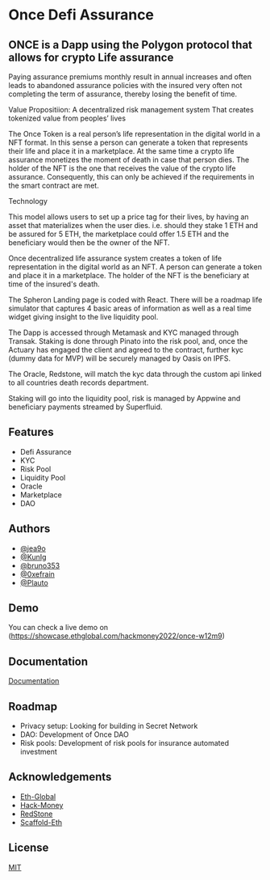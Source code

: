 
#  Once Defi Assurance 



## ONCE is a Dapp using the Polygon protocol that allows for crypto Life assurance 
Paying assurance premiums monthly result in annual increases and often leads to abandoned assurance policies with the insured very often not completing the term of assurance, thereby losing the benefit of time.

Value Propositiion: A decentralized risk management system That creates tokenized value from peoples’ lives

The Once Token is a real person’s life representation in the digital world in a NFT format. In this sense a person can generate a token that represents their life and place it in a marketplace. At the same time a crypto life assurance monetizes the moment of death in case that person dies. The holder of the NFT is the one that receives the value of the crypto life assurance. Consequently, this can only be achieved if the requirements in the smart contract are met.

Technology

This model allows users to set up a price tag for their lives, by having an asset that materializes when the user dies. i.e. should they stake 1 ETH and be assured for 5 ETH, the marketplace could offer 1.5 ETH and the beneficiary would then be the owner of the NFT.
 
Once decentralized life assurance system creates a token of life representation in the digital world as an NFT.  A person can generate a token and place it in a marketplace.  The holder of the NFT is the beneficiary at time of the insured's death.

The Spheron Landing page is coded with React.  There will be a roadmap life simulator that captures 4 basic areas of information as well as a real time widget giving insight to the live liquidity pool.

The Dapp is accessed through Metamask and KYC managed through Transak. Staking is done through Pinato into the risk pool, and, once the Actuary has engaged the client and agreed to the contract, further kyc (dummy data for MVP) will be securely managed by Oasis on IPFS.

The Oracle, Redstone, will match the kyc data through the custom api linked to all countries death records department.

Staking will go into the liquidity pool, risk is managed by Appwine and beneficiary payments streamed by Superfluid.


## Features

- Defi Assurance
- KYC
- Risk Pool
- Liquidity Pool
- Oracle
- Marketplace
- DAO


## Authors

- [@jea9o](https://www.github.com/jea9o)
- [@KunIg](https://www.github.com/KunIg)
- [@bruno353](https://www.github.com/bruno353)
- [@0xefrain](https://www.github.com/0xefrain)
- [@Plauto](https://www.github.com/Plauto679)





## Demo
You can check a live demo on (https://showcase.ethglobal.com/hackmoney2022/once-w12m9)


## Documentation

[Documentation](https://app.gitbook.com/s/KXimXbNB5D0Dqp4ZQM5E/)


## Roadmap

- Privacy setup: Looking for building in Secret Network
- DAO: Development of Once DAO
- Risk pools: Development of risk pools for insurance automated investment



## Acknowledgements

 - [Eth-Global](https://ethglobal.com/)
 - [Hack-Money](https://hackathon.money/)
 - [RedStone](https://github.com/redstone-finance)
 - [Scaffold-Eth](https://github.com/scaffold-eth/scaffold-eth)


## License

[MIT](https://choosealicense.com/licenses/mit/)

